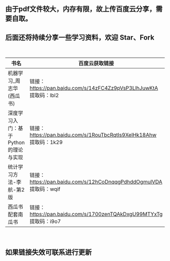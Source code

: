 ## 由于pdf文件较大，内存有限，故上传百度云分享，需要自取。
## 后面还将持续分享一些学习资料，欢迎 Star、Fork

<br>

书名|百度云获取链接
----|----
机器学习_周志华(西瓜书)|链接：https://pan.baidu.com/s/14zFC4Zz9pVsP3LlhJuwKtA 提取码：lbl2
深度学习入门：基于Python的理论与实现|链接：https://pan.baidu.com/s/1RouTbcRqtIs9XelHk18Ahw 提取码：1k29
统计学习方法-李航-第2版|链接：https://pan.baidu.com/s/12hCoDnqqgPdhddOgmulVDA 提取码：wqif
西瓜书配套南瓜书|链接：https://pan.baidu.com/s/1700zenTQAkDxgU99MTYxTg 提取码：i9o7

<br>

## 如果链接失效可联系进行更新
